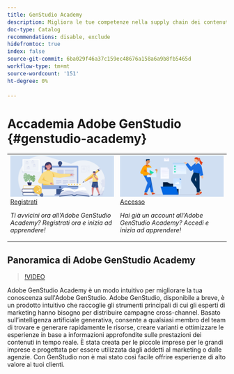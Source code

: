 ```yaml
---
title: GenStudio Academy
description: Migliora le tue competenze nella supply chain dei contenuti con Adobe GenStudio Academy
doc-type: Catalog
recommendations: disable, exclude
hidefromtoc: true
index: false
source-git-commit: 6ba029f46a37c159ec48676a158a6a9b8fb5465d
workflow-type: tm+mt
source-wordcount: '151'
ht-degree: 0%

---
```



# Accademia Adobe GenStudio {#genstudio-academy}

<table>
<tr>
  <td>
    <a href="https://learningmanager.adobe.com/accountiplogin?ipId=16970&amp;accesskey=c4988oojirhb5">
      <img alt="Registrati all&apos;Adobe GenStudio Academy" src="/help/assets/card-create-assets.png" />
    </a>
    <div>
      <a href="https://learningmanager.adobe.com/accountiplogin?ipId=16970&amp;accesskey=c4988oojirhb5">
    Registrati
    </a>
    </div>
    <p>
    <em>Ti avvicini ora all'Adobe GenStudio Academy? Registrati ora e inizia ad apprendere!</em>
    <p>
  </td>
  <td>
    <a href="https://genstudioacademy.adobelearningmanager.com/">
    <img alt="Accedi a Adobe GenStudio Academy" src="/help/assets/card-manage-content.png" />
    </a>
    <div>
    <a href="https://genstudioacademy.adobelearningmanager.com/">
    Accesso
    </a>
    </div>
    <p>
    <em>Hai già un account all'Adobe GenStudio Academy? Accedi e inizia ad apprendere!</em>
    </p>
  </td>
</tr>
</table>


## Panoramica di Adobe GenStudio Academy

>[!VIDEO](https://video.tv.adobe.com/v/3434938?autoplay=true&end=replay)

Adobe GenStudio Academy è un modo intuitivo per migliorare la tua conoscenza sull&#39;Adobe GenStudio. Adobe GenStudio, disponibile a breve, è un prodotto intuitivo che raccoglie gli strumenti principali di cui gli esperti di marketing hanno bisogno per distribuire campagne cross-channel. Basato sull’intelligenza artificiale generativa, consente a qualsiasi membro del team di trovare e generare rapidamente le risorse, creare varianti e ottimizzare le esperienze in base a informazioni approfondite sulle prestazioni dei contenuti in tempo reale. È stata creata per le piccole imprese per le grandi imprese e progettata per essere utilizzata dagli addetti al marketing o dalle agenzie. Con GenStudio non è mai stato così facile offrire esperienze di alto valore ai tuoi clienti.
